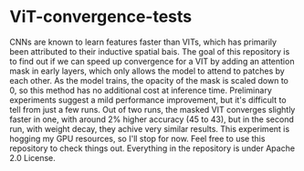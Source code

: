 # ViT-convergence-tests

CNNs are known to learn features faster than VITs, which has primarily been attributed to their inductive spatial bais. The goal of this repository is to find out if we can speed up convergence for a VIT by adding an attention mask in early layers, which only allows the model to attend to patches by each other. As the model trains, the opacity of the mask is scaled down to 0, so this method has no additional cost at inference time. Preliminary experiments suggest a mild performance improvement, but it's difficult to tell from just a few runs. Out of two runs, the masked VIT converges slightly faster in one, with around 2% higher accuracy (45 to 43), but in the second run, with weight decay, they achive very similar results. This experiment is hogging my GPU resources, so I'll stop for now. Feel free to use this repository to check things out. Everything in the repository is under Apache 2.0 License. 